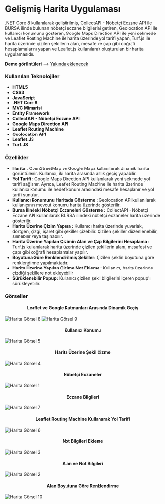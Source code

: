 <h1>Gelişmiş Harita Uygulaması</h1>
<p>.NET Core 8 kullanılarak geliştirilmiş, CollectAPI - Nöbetçi Eczane API ile BURSA ilinde bulunan nöbetçi eczane bilgilerini getiren, Geolocation API ile kullanıcı konumunu gösteren, Google Maps Direction API ile yeni sekmede ve Leaflet Routing Machine ile harita üzerinde yol tarifi yapan, Turf.js ile harita üzerinde çizilen şekillerin alan, mesafe ve çap gibi coğrafi hesaplamalarını yapan ve Leaflet.js kullanılarak oluşturulan bir harita uygulamasıdır.</p>
<p><b>Demo görüntüleri</b> --> <a href="#">Yakında eklenecek</a></p>

<h3>Kullanılan Teknolojiler</h3>
<ul>
  <li><b>HTML5</b></li>
  <li><b>CSS3</b></li>
  <li><b>JavaScript</b></li>
  <li><b>.NET Core 8</b></li>
  <li><b>MVC Mimarisi</b></li>
  <li><b>Entity Framework</b></li>
  <li><b>CollectAPI - Nöbetçi Eczane API</b></li>
  <li><b>Google Maps Direction API</b></li>
  <li><b>Leaflet Routing Machine</b></li>
  <li><b>Geolocation API</b></li>
  <li><b>Leaflet.JS</b></li>
  <li><b>Turf.JS</b></li>
</ul>

<h3>Özellikler</h3>
<ul>
  <li><b>Harita :</b> OpenStreetMap ve Google Maps kullanılarak dinamik harita görüntülenir. Kullanıcı, iki harita arasında anlık geçiş yapabilir.</li>
  <li><b>Yol Tarifi :</b> Google Maps Direction API kullanılarak yeni sekmede yol tarifi sağlanır. Ayrıca, Leaflet Routing Machine ile harita üzerinde kullanıcı konumu ile hedef konum arasındaki mesafe hesaplanır ve yol tarifi sunulur.</li>
  <li><b>Kullanıcı Konumunu Haritada Gösterme :</b> Geolocation API kullanılarak kullanıcının mevcut konumu harita üzerinde gösterilir.</li>
  <li><b>Bursa İlindeki Nöbetçi Eczaneleri Gösterme :</b> CollectAPI - Nöbetçi Eczane API kullanılarak BURSA ilindeki nöbetçi eczaneler harita üzerinde gösterilir.</li>
  <li><b>Harita Üzerine Çizim Yapma :</b> Kullanıcı harita üzerinde yuvarlak, dörtgen, çizgi, işaret gibi şekiller çizebilir. Çizilen şekiller düzenlenebilir, silinebilir veya taşınabilir.</li>
  <li><b>Harita Üzerine Yapılan Çizimin Alan ve Çap Bilgilerini Hesaplama :</b> Turf.js kullanılarak harita üzerinde çizilen şekillerin alanı, mesafesi ve çapı gibi coğrafi hesaplamalar yapılır.</li>
  <li><b>Boyutuna Göre Renklendirilmiş Şekiller:</b> Çizilen şeklin boyutuna göre renklendirme yapılmaktadır.</li>
  <li><b>Harita Üzerine Yapılan Çizime Not Ekleme :</b> Kullanıcı, harita üzerinde çizdiği şekillere not ekleyebilir</li>
  <li><b>Sürüklenebilir Popup:</b> Kullanıcı çizilen şekil bilgilerini içeren popup'ı sürükleyebilir.</li>
</ul>


<h3>Görseller</h3>
<h4 align="center">Leaflet ve Google Katmanları Arasında Dinamik Geçiş</h4>
<img src="https://github.com/user-attachments/assets/bd48af5d-dc2f-480a-b8c2-f39de8f971a7" alt="Harita Görsel 8">
<img src="https://github.com/user-attachments/assets/be3b477b-eefd-476d-a7bd-6842b5b73914" alt="Harita Görsel 9">
<h4  align="center">Kullanıcı Konumu</h4>
<img src="https://github.com/user-attachments/assets/ecdc937f-0c77-4ebf-af5a-61779031d44a" alt="Harita Görsel 5">
<h4  align="center">Harita Üzerine Şekil Çizme</h4>
<img src="https://github.com/Burakyilmam/HaritaSite/assets/61635780/1f05a939-ad15-48fb-b4a6-700670d764a4" alt="Harita Görsel 4">
<h4 align="center">Nöbetçi Eczaneler</h4>
<img src="https://github.com/Burakyilmam/HaritaSite/assets/61635780/e6cc2721-fe99-4541-bf66-07fefa263dfc" alt="Harita Görsel 1">
<h4  align="center">Eczane Bilgileri</h4>
<img src="https://github.com/user-attachments/assets/ad80dfad-d733-40cc-8a8a-141745e80532" alt="Harita Görsel 7">
<h4  align="center">Leaflet Routing Machine Kullanarak Yol Tarifi</h4>
<img src="https://github.com/user-attachments/assets/4fd0e4dd-38cf-4c67-bc22-8e922107028f" alt="Harita Görsel 6">
<h4  align="center">Not Bilgileri Ekleme</h4>
<img src="https://github.com/user-attachments/assets/baf5ed27-b7ef-40f0-831d-cc9de986949c" alt="Harita Görsel 3">
<h4  align="center">Alan ve Not Bilgileri</h4>
<img src="https://github.com/user-attachments/assets/98912d0a-ad8a-4bdc-b539-b6dddf5e383f" alt="Harita Görsel 2">
<h4 align="center">Alan Boyutuna Göre Renklendirme</h4>
<img src="https://github.com/user-attachments/assets/e2e1484a-e4ad-4b75-82bc-84e5e233580d" alt="Harita Görsel 10">

